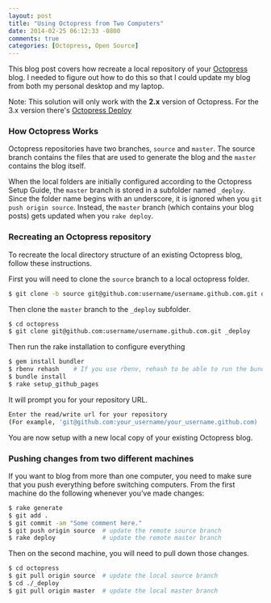 ```yaml
---
layout: post
title: "Using Octopress from Two Computers"
date: 2014-02-25 06:12:33 -0800
comments: true
categories: [Octopress, Open Source]
---
```

This blog post covers how recreate a local repository of your [Octopress](http://octopress.org) blog. I needed to figure out how to do this so that I could update my blog from both my personal desktop and my laptop.

<div class="info">Note: This solution will only work with the <b>2.x</b> version of Octopress. For the 3.x version there's <a href="https://github.com/octopress/deploy">Octopress Deploy</a></div>

### How Octopress Works
Octopress repositories have two branches, `source` and `master`. The source branch contains the files that are used to generate the blog and the `master` contains the blog itself.

When the local folders are initially configured according to the Octopress Setup Guide, the `master` branch is stored in a subfolder named `_deploy`. Since the folder name begins with an underscore, it is ignored when you `git push origin source`. Instead, the `master` branch (which contains your blog posts) gets updated when you `rake deploy`.

### Recreating an Octopress repository

To recreate the local directory structure of an existing Octopress blog, follow these instructions.

First you will need to clone the `source` branch to a local octopress folder.

``` bash
$ git clone -b source git@github.com:username/username.github.com.git octopress
```

Then clone the `master` branch to the `_deploy` subfolder.

``` bash
$ cd octopress
$ git clone git@github.com:username/username.github.com.git _deploy
```

Then run the rake installation to configure everything

``` bash
$ gem install bundler
$ rbenv rehash    # If you use rbenv, rehash to be able to run the bundle command
$ bundle install
$ rake setup_github_pages
```

It will prompt you for your repository URL.

``` bash
Enter the read/write url for your repository
(For example, 'git@github.com:your_username/your_username.github.com)
```

You are now setup with a new local copy of your existing Octopress blog.

### Pushing changes from two different machines

If you want to blog from more than one computer, you need to make sure that you push everything before switching computers. From the first machine do the following whenever you’ve made changes:

``` bash
$ rake generate
$ git add .
$ git commit -am "Some comment here."
$ git push origin source  # update the remote source branch
$ rake deploy             # update the remote master branch
```

Then on the second machine, you will need to pull down those changes.

``` bash
$ cd octopress
$ git pull origin source  # update the local source branch
$ cd ./_deploy
$ git pull origin master  # update the local master branch
```
